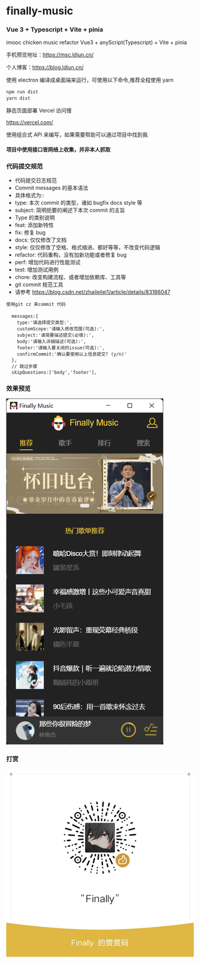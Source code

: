 # finally-music

### Vue 3 + Typescript + Vite + pinia

imooc chicken music refactor Vue3 + anyScript(Typescript) + Vite + pinia

手机预览地址：https://msc.ldjun.cn/

个人博客：https://blog.ldjun.cn/

使用 electron 编译成桌面端来运行，可使用以下命令,推荐全程使用 yarn

```bash
npm run dist
yarn dist
```

静态页面部署 Vercel 访问慢

https://vercel.com/

使用组合式 API 来编写，如果需要帮助可以通过项目中找到我

#### 项目中使用接口皆网络上收集，并非本人抓取 

### 代码提交规范

- 代码提交日志规范
- Commit messages 的基本语法
- 具体格式为:<type>: <subject>
- type: 本次 commit 的类型，诸如 bugfix docs style 等
- subject: 简明扼要的阐述下本次 commit 的主旨
- Type 的类别说明
- feat: 添加新特性
- fix: 修复 bug
- docs: 仅仅修改了文档
- style: 仅仅修改了空格、格式缩进、都好等等，不改变代码逻辑
- refactor: 代码重构，没有加新功能或者修复 bug
- perf: 增加代码进行性能测试
- test: 增加测试用例
- chore: 改变构建流程、或者增加依赖库、工具等
- git commit 规范工具
- 请参考 https://blog.csdn.net/zhaileilei1/article/details/83186047

```
使用git cz 来commit 代码

  messages:{
    type:'请选择提交类型:',
    customScope:'请输入修改范围(可选):',
    subject:'请简要描述提交(必填):',
    body:'请输入详细描述(可选):',
    footer:'请输入要关闭的issue(可选):',
    confirmCommit:'确认要使用以上信息提交? (y/n)'
  },
  // 跳过步骤
  skipQuestions:['body','footer'],
```

### 效果预览

<img src="./static/prev.png">

### 打赏

<img src="./static/wechat.jpg">
